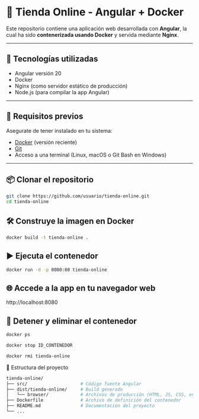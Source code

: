 # 🛒 Tienda Online - Angular + Docker

Este repositorio contiene una aplicación web desarrollada con **Angular**, la cual ha sido **contenerizada usando Docker** y servida mediante **Nginx**.

---

## 🚀 Tecnologías utilizadas

- Angular versión 20
- Docker
- Nginx (como servidor estático de producción)
- Node.js (para compilar la app Angular)

---

## 🧩 Requisitos previos

Asegurate de tener instalado en tu sistema:

- [Docker](https://www.docker.com/) (versión reciente)
- [Git](https://git-scm.com/)
- Acceso a una terminal (Linux, macOS o Git Bash en Windows)

---

## 📦 Clonar el repositorio

```bash
git clone https://github.com/usuario/tienda-online.git
cd tienda-online
```

## 🛠️ Construye la imagen en Docker

```bash
docker build -t tienda-online .
```

## ▶️ Ejecuta el contenedor

```bash
docker run -d -p 8080:80 tienda-online
```

## 🌐 Accede a la app en tu navegador web

http://localhost:8080

## 🧼 Detener y eliminar el contenedor

```bash
docker ps
```

```bash
docker stop ID_CONTENEDOR
```

```bash
docker rmi tienda-online
```

📁 Estructura del proyecto

```bash
tienda-online/
├── src/                    # Código fuente Angular
├── dist/tienda-online/     # Build generado
│   └── browser/            # Archivos de producción (HTML, JS, CSS, entre otros)
├── Dockerfile              # Archivo de definición del contenedor
├── README.md               # Documentación del proyecto
└── ...
```
